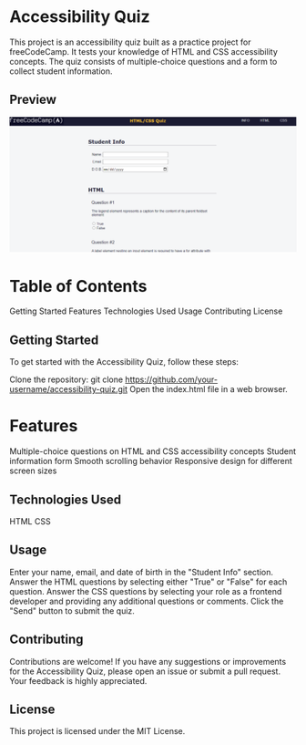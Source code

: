 # Accessibility Quiz

This project is an accessibility quiz built as a practice project for freeCodeCamp. It tests your knowledge of HTML and CSS accessibility concepts. The quiz consists of multiple-choice questions and a form to collect student information.

## Preview

![Preview](quiz.png)
# Table of Contents

Getting Started
Features
Technologies Used
Usage
Contributing
License

## Getting Started

To get started with the Accessibility Quiz, follow these steps:

Clone the repository: git clone https://github.com/your-username/accessibility-quiz.git
Open the index.html file in a web browser.

# Features

Multiple-choice questions on HTML and CSS accessibility concepts
Student information form
Smooth scrolling behavior
Responsive design for different screen sizes

## Technologies Used

HTML
CSS

## Usage

Enter your name, email, and date of birth in the "Student Info" section.
Answer the HTML questions by selecting either "True" or "False" for each question.
Answer the CSS questions by selecting your role as a frontend developer and providing any additional questions or comments.
Click the "Send" button to submit the quiz.

## Contributing

Contributions are welcome! If you have any suggestions or improvements for the Accessibility Quiz, please open an issue or submit a pull request. Your feedback is highly appreciated.

## License

This project is licensed under the MIT License.
